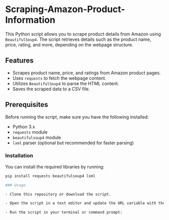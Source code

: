 # Scraping-Amazon-Product-Information
This Python script allows you to scrape product details from Amazon using `BeautifulSoup4`. The script retrieves details such as the product name, price, rating, and more, depending on the webpage structure.

## Features
- Scrapes product name, price, and ratings from Amazon product pages.
- Uses `requests` to fetch the webpage content.
- Utilizes `BeautifulSoup4` to parse the HTML content.
- Saves the scraped data to a CSV file.

## Prerequisites

Before running the script, make sure you have the following installed:

- Python 3.x
- `requests` module
- `beautifulsoup4` module
- `lxml` parser (optional but recommended for faster parsing)

### Installation

You can install the required libraries by running:

```bash
pip install requests beautifulsoup4 lxml

### Usage

- Clone this repository or download the script.

- Open the script in a text editor and update the URL variable with the  Amazon product page URL you want to scrape.

- Run the script in your terminal or command prompt:
